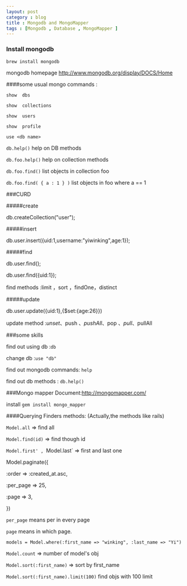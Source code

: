 ```yaml
---
layout: post
category : blog
title : Mongodb and MongoMapper
tags : [Mongodb , Database , MongoMapper ]
---
```

### Install mongodb
`brew install mongodb`

mongodb homepage <http://www.mongodb.org/display/DOCS/Home>

####some usual mongo commands :

`show  dbs`

`show  collections`

`show  users`              

`show  profile`     

`use <db name>`    

`db.help()`                    help on DB methods

`db.foo.help()`                help on collection methods

`db.foo.find()`                list objects in collection foo

`db.foo.find( { a : 1 } )`     list objects in foo where a == 1 

###CURD

#####create

db.createCollection("user"); 

#####insert

db.user.insert({uid:1,username:"yiwinking",age:1});

#####find

db.user.find(); 

db.user.find({uid:1}); 

find methods :limit ，sort ，findOne，distinct

#####update

db.user.update({uid:1},{$set:{age:26}})

update method :$unset、$push 、$pushAll 、$pop 、$pull 、$pullAll


###some skills

find out using db :`db`

change db :`use "db"`

find out mongodb commands: `help`

find out db methods : `db.help()`


###Mongo mapper
Document:<http://mongomapper.com/>

install `gem install mongo_mapper`

####Querying
Finders methods:
(Actually,the methods like rails)

`Model.all` => find all

`Model.find(id)` => find though id

`Model.first' , `Model.last` => first and last one

Model.paginate({

  :order    => :created_at.asc,

  :per_page => 25, 

  :page     => 3,

})

`per_page` means per in every page

`page` means in which page.

`models = Model.where(:first_name => "winking", :last_name => "Yi")` 

`Model.count` => number of model's obj

`Model.sort(:first_name)` => sort by first_name

`Model.sort(:first_name).limit(100)` find  objs with 100 limit


 


